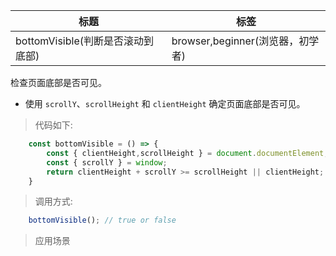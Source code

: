 |  标题   | 标签  |
|  ----  | ----  |
| bottomVisible(判断是否滚动到底部) | browser,beginner(浏览器，初学者) |

检查页面底部是否可见。

* 使用 `scrollY`、`scrollHeight` 和 `clientHeight` 确定页面底部是否可见。

> 代码如下:

```js
    const bottomVisible = () => {
        const { clientHeight,scrollHeight } = document.documentElement;
        const { scrollY } = window;
        return clientHeight + scrollY >= scrollHeight || clientHeight;
    }
```

> 调用方式:

```js
    bottomVisible(); // true or false
```

> 应用场景